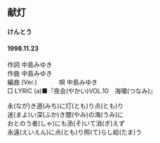 ## 献灯
#### けんとう
#### 1998.11.23


作詞     中島みゆき　　　　　   
作曲      中島みゆき  　　　   
編曲 (Ver.) 　　　
唄     中島みゆき    
□ LYRIC (a)■『夜会(やかい)VOL.10　海嘯(つなみ)』  
   
永(なが)き道(みち)に灯(とも)り点(とも)り   
迷(まよ)い深(ふか)き闇(やみ)の海(うみ)に   
おとのう者(しゃ)にも添(そ)いて消(ぎ)えず   
永遠(えいえん)に点(とも)り照(て)らし給(たま)う   